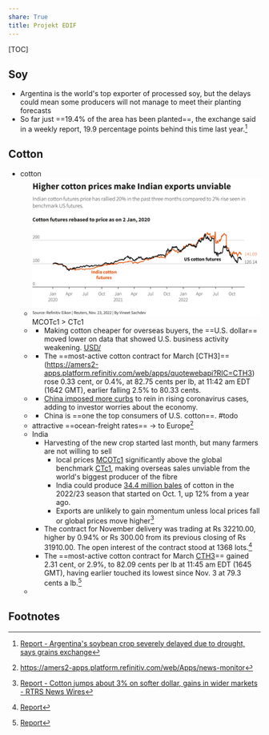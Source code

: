 ```yaml
---  
share: True  
title: Projekt EDIF  
---  
```

  
[TOC]  
  
## Soy  
- Argentina is the world's top exporter of processed soy, but the delays could mean some producers will not manage to meet their planting forecasts  
- So far just ==19.4% of the area has been planted==, the exchange said in a weekly report, 19.9 percentage points behind this time last year.[^5]  
  
## Cotton  
  
  
- cotton  
	- ![Attachments/Pasted image 20221125001009.png](./images/Pasted%20image%2020221125001009.png) MCOTc1 > CTc1  
	- * Making cotton cheaper for overseas buyers, the ==U.S. dollar== moved lower on data that showed U.S. business activity weakening. [USD/](reuters://REALTIME/verb=Headlines/ric=USD/)  
	- * The ==most-active cotton contract for March [CTH3]==(https://amers2-apps.platform.refinitiv.com/web/apps/quotewebapi?RIC=CTH3) rose 0.33 cent, or 0.4%, at 82.75 cents per lb, at 11:42 am EDT (1642 GMT), earlier falling 2.5% to 80.33 cents.  
	- * [China imposed more curbs](reuters://REALTIME/verb=NewsStory/ric=nL1N32J034) to rein in rising coronavirus cases, adding to investor worries about the economy.  
	- * China is ==one the top consumers of U.S. cotton==. #todo   
	- attractive ==ocean-freight rates== -> to Europe[^1]  
	- India  
		- Harvesting of the new crop started last month, but many farmers are not willing to sell  
			- local prices [MCOTc1](https://amers2-apps.platform.refinitiv.com/web/apps/quotewebapi?RIC=MCOTc1) significantly above the global benchmark [CTc1](https://amers2-apps.platform.refinitiv.com/web/apps/quotewebapi?RIC=CTc1), making overseas sales unviable from the world's biggest producer of the fibre  
			- India could produce [34.4 million bales](reuters://REALTIME/verb=NewsStory/ric=nL1N31J0JG) of cotton in the 2022/23 season that started on Oct. 1, up 12% from a year ago.  
			- Exports are unlikely to gain momentum unless local prices fall or global prices move higher[^2]  
		- The contract for November delivery was trading at Rs 32210.00, higher by 0.94% or Rs 300.00 from its previous closing of Rs 31910.00. The open interest of the contract stood at 1368 lots.[^3]  
		- The ==most-active cotton contract for March [CTH3](https://amers2-apps.platform.refinitiv.com/web/apps/quotewebapi?RIC=CTH3)== gained 2.31 cent, or 2.9%, to 82.09 cents per lb at 11:45 am EDT (1645 GMT), having earlier touched its lowest since Nov. 3 at 79.3 cents a lb.[^4]  
	-   
  
  
  
  
## Footnotes  
  
[^1]: https://amers2-apps.platform.refinitiv.com/web/Apps/news-monitor  
[^2]: [Report - Cotton jumps about 3% on softer dollar, gains in wider markets - RTRS  News Wires](./images/News_%20RPT-India's%20cotton%20exports%20stall%20as%20farmers%20delay%20sales%20hoping%20for%20higher%20prices%20-%20RTRS%20_%20News%20Wires.pdf)  
[^3]: [Report](Attachments/News_%20Cotton%20COT.md)   
[^4]: [Report](./images/News_%20Cotton%20jumps%20about%203%25%20on%20softer%20dollar,%20gains%20in%20wider%20markets%20-%20RTRS%20_%20News%20Wires.pdf)  
[^5]: [Report - Argentina's soybean crop severely delayed due to drought, says grains exchange](./images/Top%20News%20_%20Argentina's%20soybean%20crop%20severely%20delayed%20due%20to%20drought,%20says%20grains%20exchange.pdf)